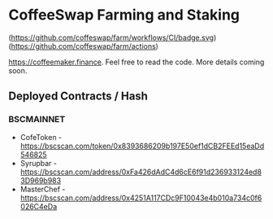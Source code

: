 # CoffeeSwap Farming and Staking

(https://github.com/coffeswap/farm/workflows/CI/badge.svg)
(https://github.com/coffeswap/farm/actions)

https://coffeemaker.finance. Feel free to read the code. More details coming soon.

## Deployed Contracts / Hash

### BSCMAINNET

- CofeToken - https://bscscan.com/token/0x8393686209b197E50ef1dCB2FEEd15eaDd546825
- Syrupbar - https://bscscan.com/address/0xFa426dAdC4d6cE6f91d236933124ed83D969b983
- MasterChef - https://bscscan.com/address/0x4251A117CDc9F10043e4b010a734c0f6026C4eDa
